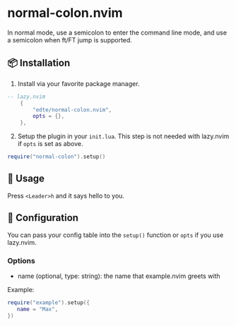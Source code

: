 # normal-colon.nvim
In normal mode, use a semicolon to enter the command line mode, and use a semicolon when ft/FT jump is supported.


## 📦 Installation

1. Install via your favorite package manager.

```lua
-- lazy.nvim
	{
		"edte/normal-colon.nvim",
		opts = {},
	},
```

2. Setup the plugin in your `init.lua`. This step is not needed with lazy.nvim if `opts` is set as above.

```lua
require("normal-colon").setup()
```

## 🚀 Usage

Press `<Leader>h` and it says hello to you.

## 🔧 Configuration

You can pass your config table into the `setup()` function or `opts` if you use lazy.nvim.

### Options

- name (optional, type: string): the name that example.nvim greets with

Example:

```lua
require("example").setup({
   name = "Max",
})
```
